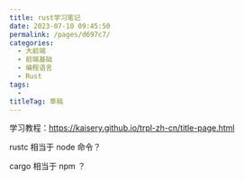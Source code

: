 ```yaml
---
title: rust学习笔记
date: 2023-07-10 09:45:50
permalink: /pages/d697c7/
categories: 
  - 大前端
  - 前端基础
  - 编程语言
  - Rust
tags: 
  - 
titleTag: 草稿
---
```


学习教程：https://kaisery.github.io/trpl-zh-cn/title-page.html

rustc 相当于 node 命令？

cargo 相当于 npm ？